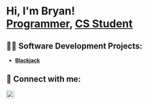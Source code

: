 <h1>Hi, I'm Bryan! <br/><a href="https://github.com/brysach">Programmer</a>, <a href="https://www.linkedin.com/in/bryanestradac/">CS Student</a></h1>

<h2>👨‍💻 Software Development Projects:</h2>

- <b>[Blackjack](https://github.com/brysach/Blackjack)</b>
<h2> 🤳 Connect with me:</h2>

[<img align="left" alt="JoshMadakor | LinkedIn" width="22px" src="https://cdn.jsdelivr.net/npm/simple-icons@v3/icons/linkedin.svg" />][linkedin]

[linkedin]: https://www.linkedin.com/in/bryanestradac/

<!--
**joshmadakor1/joshmadakor1** is a ✨ _special_ ✨ repository because its `README.md` (this file) appears on your GitHub profile.

Here are some ideas to get you started:

- 🔭 I’m currently working on ...
- 🌱 I’m currently learning ...
- 👯 I’m looking to collaborate on ...
- 🤔 I’m looking for help with ...
- 💬 Ask me about ...
- 📫 How to reach me: ...
- 😄 Pronouns: ...
- ⚡ Fun fact: ...
-->
